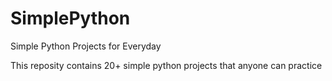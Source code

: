 # SimplePython
Simple Python Projects for Everyday

This reposity contains 20+ simple python projects that anyone can practice
